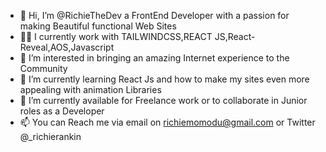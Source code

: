 - 👋 Hi, I’m @RichieTheDev a FrontEnd Developer with a passion for making Beautiful functional Web Sites
- 🙋‍♂️ I currently work with TAILWINDCSS,REACT JS,React-Reveal,AOS,Javascript 
- 👀 I’m interested in bringing an amazing Internet experience to the Community 
- 🌱 I’m currently learning React Js and how to make my sites even more appealing with animation Libraries
- 💞️ I’m currently available for Freelance work or to collaborate in Junior roles as a Developer 
- 📫 You can Reach me via email on richiemomodu@gmail.com or Twitter @_richierankin 

<!---
RichieTheDev/RichieTheDev is a ✨ special ✨ repository because its `README.md` (this file) appears on your GitHub profile.
You can click the Preview link to take a look at your changes.
--->

